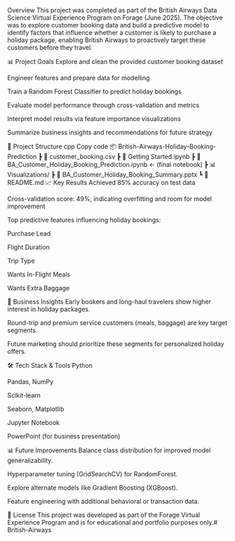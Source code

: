  Overview
This project was completed as part of the British Airways Data Science Virtual Experience Program on Forage (June 2025). The objective was to explore customer booking data and build a predictive model to identify factors that influence whether a customer is likely to purchase a holiday package, enabling British Airways to proactively target these customers before they travel.

📊 Project Goals
Explore and clean the provided customer booking dataset

Engineer features and prepare data for modelling

Train a Random Forest Classifier to predict holiday bookings

Evaluate model performance through cross-validation and metrics

Interpret model results via feature importance visualizations

Summarize business insights and recommendations for future strategy

📁 Project Structure
cpp
Copy code
📦 British-Airways-Holiday-Booking-Prediction
 ┣ 📑 customer_booking.csv
 ┣ 📑 Getting Started.ipynb
 ┣ 📑 BA_Customer_Holiday_Booking_Prediction.ipynb  ← (final notebook)
 ┣ 📊 Visualizations/
 ┣ 📑 BA_Customer_Holiday_Booking_Summary.pptx
 ┗ 📄 README.md
📈 Key Results
Achieved 85% accuracy on test data

Cross-validation score: 49%, indicating overfitting and room for model improvement

Top predictive features influencing holiday bookings:

Purchase Lead

Flight Duration

Trip Type

Wants In-Flight Meals

Wants Extra Baggage

📌 Business Insights
Early bookers and long-haul travelers show higher interest in holiday packages.

Round-trip and premium service customers (meals, baggage) are key target segments.

Future marketing should prioritize these segments for personalized holiday offers.

🛠️ Tech Stack & Tools
Python

Pandas, NumPy

Scikit-learn

Seaborn, Matplotlib

Jupyter Notebook

PowerPoint (for business presentation)

📊 Future Improvements
Balance class distribution for improved model generalizability.

Hyperparameter tuning (GridSearchCV) for RandomForest.

Explore alternate models like Gradient Boosting (XGBoost).

Feature engineering with additional behavioral or transaction data.

📄 License
This project was developed as part of the Forage Virtual Experience Program and is for educational and portfolio purposes only.# British-Airways
